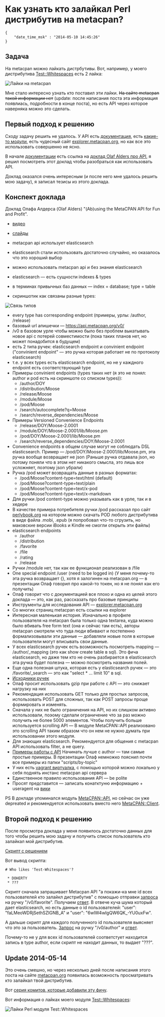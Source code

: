 # Как узнать кто залайкал Perl дистрибутив на metacpan?

```
{
    "date_time_msk" : "2014-05-10 14:45:26"
}
```

## Задача

На metacpan можно лайкать дистрбутивы. Вот, например, у моего дистрибутива
[Test::Whitespaces][tw] есть 2 лайка:

 ![Лайки на metacpan][metacpan_likes]

Мне стало интересно узнать кто поставил эти лайки. <del>На сайте metacpan
такой информации нет</del> (update: после написания поста эта информация
появлиась, подробности в конце поста), но есть API через которое наверняка
можно это сделать.

## Первый подход к решению

Сходу задачу решить не удалось. У API есть [документация][docs], есть
[какие-то модули][metacpan_modules], есть чудесный сайт
[explorer.metacpan.org][explorer], но как все это использовать совершенно не
ясно.

В начале [документации][docs] есть ссылка на [доклад Olaf Alders про
API][video], я решил посмотреть этот доклад чтобы разобраться как использовать
API.

Доклад оказался очень интересным (и после него мне удалось решить мою задачу),
я записал тезисы из этого доклада.

## Конспект доклада

Доклад Олафа Алдерса (Olaf Alders) "(Ab)using the MetaCPAN API for Fun and
Profit".

 * [видео][video]
 * [слайды][slides]

 * metacpan api использует elasticsearch
 * elasticsearch стали использовать достаточно случайно, но оказалось что это
   хороший выбор
 * можно использовать metacpan api и без знания elasticsearch
 * elasticsearch — есть сущности indexes & types
 * в терминах привычных баз данных — index = database; type = table
 * скриншотик как связаны разные types:

![Связь типов][types_img]

 * every type has corresponding endpoint (примеры, урлы: /author, /release)
 * базовый url апишечки — https://api.metacpan.org/v0/
 * /v0 в базовом урле чтобы можно было без проблем выкатывать новое api
   с потерей совместимости (пока таких планов нет, но может понадобится в
   будущем)
 * есть 2 типа ручек: elasticsearch endpoint и convinient endpoint
   ("convinient endpoint" — это ручка которая работает не по протоколу
   elasticsearch)
 * т.е. у всех types есть elasticsearch endpoint, но не у каждного endpoint
   есть соответствующий type
 * Примеры convinient endpoints (types таких нет (я это не понял: author и
   pod есть на скриншоте со списком types)):
    * /author/DOY
    * /distribution/Moose
    * /release/Moose
    * /module/Moose
    * /pod/Moose
    * /search/autocomplete?q=Moose
    * /search/reverse_dependencies/Moose
 * Примеры Versioned Convenience Endpoints
    * /release/DOY/Moose-2.0001
    * /module/DOY/Moose-2.0001/lib/Moose.pm
    * /pod/DOY/Moose-2.0001/lib/Moose.pm
    * /search/reverse_dependencies/DOY/Moose-2.0001
 * Convenience endpoints в общем случае могут не соблюдать DSL elasticsearch.
   Пример — /pod/DOY/Moose-2.0001/lib/Moose.pm, эта ручка вообще возвращает
   не json (Раньше ручка отдавала json, но потому поняли что в этом нет
   никакого смысла, это лишь все усложняет, поэтому json убрали)
 * Ручка /pod может возвращать данные в разных форматах:
    * /pod/Moose?content-type=text/html (default)
    * /pod/Moose?content-type=text/plain
    * /pod/Moose?content-type=text/x-pod
    * /pod/Moose?content-type=text/x-markdown
 * Для ручки /pod content-type можно указывать как в урле, так и в хедере
 * В качестве примера потребителя ручки /pod рассказал про сайт
   [perlybook.org](http://perlybook.org) на котором можно скачать POD любого
   дистрибутива в виде файла .mobi, .epub (я попробовал что-то сгрузить, но
   маковские версии iBooks и Kindle не смогли открыть эти файлы)
 * elasticsearch endpoints
    * /author
    * /distribution
    * /favorite
    * /ﬁle
    * /rating
    * /release
 * Ручки /module нет, так как ее функционал реализован в /file
 * One special endpoint /user (need to be logged in) (У меня почему-то
   эта ручка возвращает {}, хотя я залогинен на metacpan.org — в презентации
   Олаф говорил про какой-то токен, но я не понял как его получить)
 * Олаф говорит что с документацией все плохо и одна из целей этого доклада —
   это, как раз, рассказать про базовые принципы
 * Инструменты для исследования API — [explorer.metacpan.org][explorer]
 * Со многих страниц metacpan есть ссылки на explorer
 * Интересная маленькая история. Изначально в профиле пользователя на
   metacpan была только одна textarea, куда можно было вбивать free form text
   (она и сейчас там есть), авторы metacpan смотрели что туда люди вбивают
   и постепенно формализовывали эти данные — добавляли новые поля в которые
   пользователи могут вписывать свои данные.
 * У всех elasticsearch ручек есть возможность посмотреть mapping —
   /author/_mapping (это как show create table в sql). Это фича
   elasticsearch, но даже тем кто не очень разбирается в elasticsearch эта
   ручка будет полезна — можно посмотреть названия полей.
 * Еще одна полезная штука, которая есть у elasticsearch ручек — это
   /favorite/_search — это как "select * ... limit 10" в sql.
 * [Исходники ручек](https://github.com/CPAN-API/cpan-api/blob/master/lib/MetaCPAN/Document/Author.pm)
 * Олаф просит использовать gzip при работе с API — это снижает нагрузку на
   них
 * Рекомендация использовать GET только для простых запросов, использовать
   POST для сложных, так как POST запросы проще формировать и изменять.
 * Сначала у них не было ограничения на API, но их слишком активно
   использовали, поэому сделали ограничение что за раз можно получить не
   более 5000 элементов. Чтобы получить больше используется scrolling API —
   В модуле MetaCPAN::API реализовано это scrolling API таким образом что он
   нем не нужно думать при использовании этого модуля.
 * Для знающих elasticsearch. Рекомендуется для общения с metacpan API
   использовать filter, а не query.
 * [Примеры работы с API](https://github.com/cpan-api/metacpan-examples)
   Начинать лучше с author — там самые простые примеры. В презентации Олаф
   немножко пояснил почти все примеры из папки "scripts/by-topic"
 * У них есть [vagrant виртуалка][vagrant], с помощью которой можно локально у себя
   поднять инстанс metacpan api сервера
 * Единственное правило использования API — be polite
 * Просят представится — записать конатктуню информацию + useragent на
   [вики](https://github.com/CPAN-API/cpan-api/wiki/API-Consumers)

PS В докладе упоминался модуль [MetaCPAN::API](https://metacpan.org/pod/MetaCPAN::API),
но сейчас он уже depreated и рекомендуется использовать вместо него
[MetaCPAN::Client](https://metacpan.org/pod/MetaCPAN::Client).

## Второй подход к решению

После просмотра доклада у меня появилось достаточно данных для того чтобы
решить мою задачу и получить список пользователь кто залайкал мой дистрибутив.

[Скрипт с решением][solution]

Вот вывод скрипта:

    # Who likes 'Test-Whitespaces'?

     * DOHERTY
     * ???

Скрипт сначала запрашивает Metacpan API "а покажи-ка мне id всех пользователей
кто залайкл дистрибутив" с помощью отправки
[запроса](https://gist.github.com/bessarabov/fa4f651837dc2200e076) на ручку
"/v0/favorite". Получаем [ответ](https://gist.github.com/bessarabov/9b2883c5e13f9ff3b3e1).
В отвече куча шума который дает elasticsearch, но есть данные о id
пользователей: "user": "faLMeoWDRjSethSZIGNB_A" и "user": "6wlW4wIgQW6QK_-YU0uxFw".

А дальше скрипт для каждого полученного id пользователя выясняет что это за
пользователь. [Запрос](https://gist.github.com/bessarabov/15e9e27c18a7691e5096)
на ручку "/v0/author" и [ответ](https://gist.github.com/bessarabov/436f2e5a05d24dabe07d).

Почему-то не у для всех id пользователей соответстует находится запись в type
author, если скрипт не находит данных, то выдает "???".

## Update 2014-05-14

Это очень смешно, но через несколько дней после написания этого поста на сайте
[metacpan.org][metacpan] появилась возможность просматривать кто залайкал твой
дистрибутив.

Вот [серия комитов, которые добавили эту фичу][commits].

Вот информация о лайках моего модуля [Test::Whitespaces][tw]:

![Лайки Perl модуля Test::Whitespaces][test-whitespaces_img]

 [tw]: https://metacpan.org/pod/Test::Whitespaces
 [types]: https://upload.bessarabov.ru/bessarabov/MRKhWtdrzM2_FqDq7KlyB-fLNv4.png
 [metacpan_likes]: https://upload.bessarabov.ru/bessarabov/DmwJRAAc4lZbga_CkrGVZNX5x_M.png
 [docs]: https://github.com/CPAN-API/cpan-api/wiki/API-docs
 [metacpan_modules]: https://metacpan.org/search?q=metacpan
 [explorer]: http://explorer.metacpan.org
 [video]: http://perltv.org/v/abusing-the-metacpan-api-for-fun-and-profit
 [slides]: http://www.slideshare.net/oalders/abusing-metacpan2013
 [types_img]: https://upload.bessarabov.ru/bessarabov/MRKhWtdrzM2_FqDq7KlyB-fLNv4.png
 [solution]: https://gist.github.com/bessarabov/f62fbf4e0ccc1912738b
 [vagrant]: https://github.com/cpan-api/metacpan-developer
 [metacpan]: https://metacpan.org
 [test-whitespaces_img]: https://upload.bessarabov.ru/bessarabov/QaMDcsHX72RCuElUe5d3dOF1zBg.png
 [commits]: https://github.com/CPAN-API/metacpan-web/compare/5fb5b3f8350cae197c4312ba6cdc71b568445745...db06727c9a6f3707ec6f5c07c4d22d297103cbb4
